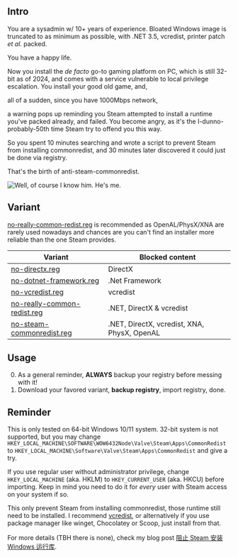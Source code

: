 ## Intro

You are a sysadmin w/ 10+ years of experience.
Bloated Windows image is truncated to as minimum as possible, with .NET 3.5, vcredist, printer patch *et al.* packed.

You have a happy life.

Now you install the *de facto* go-to gaming platform on PC, which is still 32-bit as of 2024, and comes with a service vulnerable to local privilege escalation.
You install your good old game, and,

all of a sudden, since you have 1000Mbps network,

a warning pops up reminding you Steam attempted to install a runtime you've packed already, and failed.
You become angry, as it's the I-dunno-probably-50th time Steam try to offend you this way.

So you spent 10 minutes searching and wrote a script to prevent Steam from installing commonredist, and 30 minutes later discovered it could just be done via registry.

That's the birth of anti-steam-commonredist.

![Well, of course I know him. He's me.](/res/well.avif)

## Variant

[no-really-common-redist.reg](/reg/no-really-common-redist.reg) is recommended as OpenAL/PhysX/XNA are rarely used nowadays and chances are you can't find an installer more reliable than the one Steam provides.

| Variant | Blocked content |
| ------- | --------------- |
| [no-directx.reg](/reg/no-directx.reg) | DirectX |
| [no-dotnet-framework.reg](/reg/no-dotnet-framework.reg) | .Net Framework |
| [no-vcredist.reg](/reg/no-vcredist.reg) | vcredist |
| [no-really-common-redist.reg](/reg/no-really-common-redist.reg) | .NET, DirectX & vcredist |
| [no-steam-commonredist.reg](/reg/no-steam-commonredist.reg) | .NET, DirectX, vcredist, XNA, PhysX, OpenAL |

## Usage

0. As a general reminder, **ALWAYS** backup your registry before messing with it!
1. Download your favored variant, **backup registry**, import registry, done.

## Reminder

This is only tested on 64-bit Windows 10/11 system.
32-bit system is not supported, but you may change `HKEY_LOCAL_MACHINE\SOFTWARE\WOW6432Node\Valve\Steam\Apps\CommonRedist` to `HKEY_LOCAL_MACHINE\Software\Valve\Steam\Apps\CommonRedist` and give a try.

If you use regular user without administrator privilege, change `HKEY_LOCAL_MACHINE` (aka. HKLM) to `HKEY_CURRENT_USER` (aka. HKCU) before importing. Keep in mind you need to do it for *every* user with Steam access on your system if so.

This only prevent Steam from installing commonredist, those runtime still need to be installed.
I recommend [vcredist](https://github.com/abbodi1406/vcredist/releases/latest), or alternatively if you use package manager like winget, Chocolatey or Scoop, just install from that.

For more details (TBH there is none), check my blog post [阻止 Steam 安装 Windows 运行库](https://blog.vinfall.com/posts/2023/08/anti-steam-commondist/).
